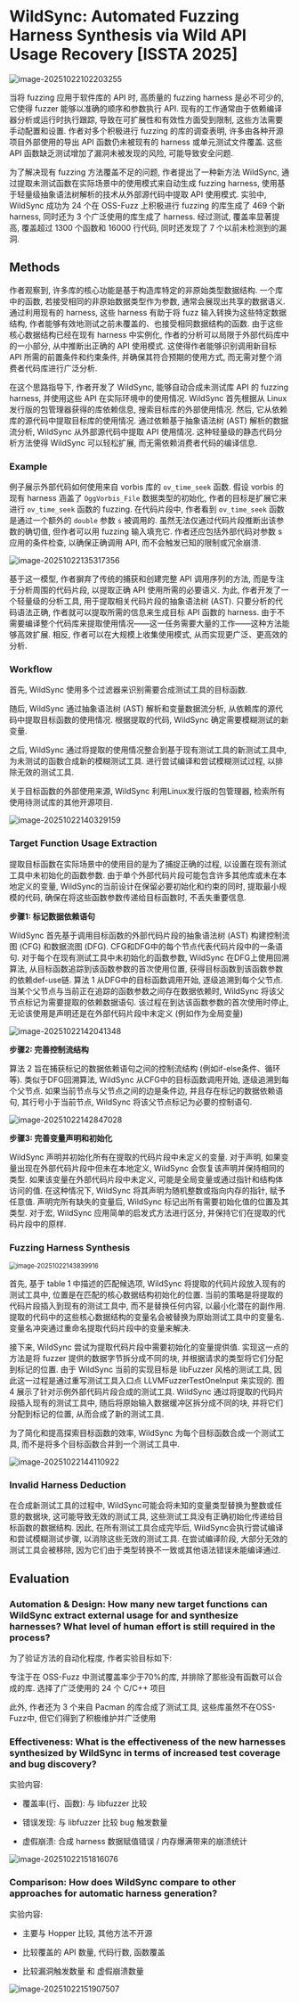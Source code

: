 # WildSync: Automated Fuzzing Harness Synthesis via Wild API Usage Recovery [ISSTA 2025]

![image-20251022102203255](assets/image-20251022102203255.png)

当将 fuzzing 应用于软件库的 API 时, 高质量的 fuzzing harness 是必不可少的, 它使得 fuzzer 能够以准确的顺序和参数执行 API. 现有的工作通常由于依赖编译器分析或运行时执行跟踪, 导致在可扩展性和有效性方面受到限制, 这些方法需要手动配置和设置. 作者对多个积极进行 fuzzing 的库的调查表明, 许多由各种开源项目外部使用的导出 API 函数仍未被现有的 harness 或单元测试文件覆盖. 这些 API 函数缺乏测试增加了漏洞未被发现的风险, 可能导致安全问题. 

为了解决现有 fuzzing 方法覆盖不足的问题, 作者提出了一种新方法 WildSync, 通过提取未测试函数在实际场景中的使用模式来自动生成 fuzzing harness, 使用基于轻量级抽象语法树解析的技术从外部源代码中提取 API 使用模式. 实验中, WildSync 成功为 24 个在 OSS-Fuzz 上积极进行 fuzzing 的库生成了 469 个新 harness, 同时还为 3 个广泛使用的库生成了 harness. 经过测试, 覆盖率显著提高, 覆盖超过 1300 个函数和 16000 行代码, 同时还发现了 7 个以前未检测到的漏洞. 



## Methods

作者观察到, 许多库的核心功能是基于构造库特定的非原始类型数据结构. 一个库中的函数, 若接受相同的非原始数据类型作为参数, 通常会展现出共享的数据语义. 通过利用现有的 harness, 这些 harness 有助于将 fuzz 输入转换为这些特定数据结构, 作者能够有效地测试之前未覆盖的、也接受相同数据结构的函数. 由于这些核心数据结构已经在现有 harness 中实例化, 作者的分析可以局限于外部代码库中的一小部分, 从中推断出正确的 API 使用模式. 这使得作者能够识别调用新目标 API 所需的前置条件和约束条件, 并确保其符合预期的使用方式, 而无需对整个消费者代码库进行广泛分析. 

在这个思路指导下, 作者开发了 WildSync, 能够自动合成未测试库 API 的 fuzzing harness, 并使用这些 API 在实际环境中的使用情况. WildSync 首先根据从 Linux 发行版的包管理器获得的库依赖信息, 搜索目标库的外部使用情况. 然后, 它从依赖库的源代码中提取目标库的使用情况. 通过依赖基于抽象语法树 (AST) 解析的数据流分析, WildSync 从外部源代码中提取 API 使用情况. 这种轻量级的静态代码分析方法使得 WildSync 可以轻松扩展, 而无需依赖消费者代码的编译信息. 

### Example

例子展示外部代码如何使用来自 vorbis 库的 `ov_time_seek` 函数. 假设 vorbis 的现有 harness 涵盖了 `OggVorbis_File` 数据类型的初始化, 作者的目标是扩展它来进行 `ov_time_seek` 函数的 fuzzing. 在代码片段中, 作者看到 `ov_time_seek` 函数是通过一个额外的 `double` 参数 `s` 被调用的. 虽然无法仅通过代码片段推断出该参数的确切值, 但作者可以用 fuzzing 输入填充它. 作者还应包括外部代码对参数 s 应用的条件检查, 以确保正确调用 API, 而不会触发已知的限制或冗余崩溃. 

![image-20251022135317356](assets/image-20251022135317356.png)

基于这一模型, 作者摒弃了传统的捕获和创建完整 API 调用序列的方法, 而是专注于分析周围的代码片段, 以提取正确 API 使用所需的必要语义. 为此, 作者开发了一个轻量级的分析工具, 用于提取相关代码片段的抽象语法树 (AST). 只要分析的代码语法正确, 作者就可以提取所需的信息来生成目标 API 函数的 harness. 由于不需要编译整个代码库来提取使用情况——这一任务需要大量的工作——这种方法能够高效扩展. 相反, 作者可以在大规模上收集使用模式, 从而实现更广泛、更高效的分析. 



### Workflow

首先, WildSync 使用多个过滤器来识别需要合成测试工具的目标函数. 

随后, WildSync 通过抽象语法树 (AST) 解析和变量数据流分析, 从依赖库的源代码中提取目标函数的使用情况. 根据提取的代码, WildSync 确定需要模糊测试的新变量. 

之后, WildSync 通过将提取的使用情况整合到基于现有测试工具的新测试工具中, 为未测试的函数合成新的模糊测试工具. 进行尝试编译和尝试模糊测试过程, 以排除无效的测试工具. 

关于目标函数的外部使用来源, WildSync 利用Linux发行版的包管理器, 检索所有使用待测试库的其他开源项目. 



![image-20251022140329159](assets/image-20251022140329159.png)



### Target Function Usage Extraction

提取目标函数在实际场景中的使用目的是为了捕捉正确的过程, 以设置在现有测试工具中未初始化的函数参数. 由于单个外部代码片段可能包含许多其他库或未在本地定义的变量, WildSync的当前设计在保留必要初始化和约束的同时, 提取最小规模的代码, 确保在将这些函数参数传递给目标函数时, 不丢失重要信息. 

**步骤1: 标记数据依赖语句**

WildSync 首先基于调用目标函数的外部代码片段的抽象语法树 (AST) 构建控制流图 (CFG) 和数据流图 (DFG). CFG和DFG中的每个节点代表代码片段中的一条语句. 对于每个在现有测试工具中未初始化的函数参数, WildSync 在DFG上使用回溯算法, 从目标函数追踪到该函数参数的首次使用位置, 获得目标函数到该函数参数的依赖def-use链. 算法 1 从DFG中的目标函数调用开始, 逐级追溯到每个父节点. 当某个父节点与当前正在追踪的函数参数之间存在数据依赖时, WildSync 将该父节点标记为需要提取的依赖数据语句. 该过程在到达该函数参数的首次使用时停止, 无论该使用是声明还是在外部代码片段中未定义 (例如作为全局变量) 

![image-20251022142041348](assets/image-20251022142041348.png)



**步骤2: 完善控制流结构**

算法 2 旨在捕获标记的数据依赖语句之间的控制流结构 (例如if-else条件、循环等). 类似于DFG回溯算法, WildSync 从CFG中的目标函数调用开始, 逐级追溯到每个父节点. 如果当前节点与父节点之间的边是条件边, 并且存在标记的数据依赖语句, 其行号小于当前节点, WildSync 将该父节点标记为必要的控制语句. 

![image-20251022142847028](assets/image-20251022142847028.png)

**步骤3: 完善变量声明和初始化**

WildSync 声明并初始化所有在提取的代码片段中未定义的变量. 对于声明, 如果变量出现在外部代码片段中但未在本地定义, WildSync 会恢复该声明并保持相同的类型. 如果该变量在外部代码片段中未定义, 可能是全局变量或通过指针和结构体访问的值. 在这种情况下, WildSync 将其声明为随机整数或指向内存的指针, 赋予任意值. 声明完所有缺失的变量后, WildSync 标记出所有需要初始化值的位置及其类型. 对于宏, WildSync 应用简单的启发式方法进行区分, 并保持它们在提取的代码片段中的原样. 



### Fuzzing Harness Synthesis

<img src="assets/image-20251022143839916.png" alt="image-20251022143839916" style="zoom:80%;" />

首先, 基于 table 1 中描述的匹配候选项, WildSync 将提取的代码片段放入现有的测试工具中, 位置是在匹配的核心数据结构初始化的位置. 当前的策略是将提取的代码片段插入到现有的测试工具中, 而不是替换任何内容, 以最小化潜在的副作用. 提取的代码中的这些核心数据结构的变量名会被替换为原始测试工具中的变量名. 变量名冲突通过重命名提取代码片段中的变量来解决. 

接下来, WildSync 尝试为提取代码片段中需要初始化的变量提供值. 实现这一点的方法是将 fuzzer 提供的数据字节拆分成不同的块, 并根据请求的类型将它们分配到标记的位置. 由于 WildSync 当前的实现目标是 libFuzzer 风格的测试工具, 因此这一过程是通过重写测试工具入口点 LLVMFuzzerTestOneInput 来实现的. 图 4 展示了针对示例外部代码片段合成的测试工具. WildSync 通过将提取的代码片段插入现有的测试工具中, 随后将原始输入数据缓冲区拆分成不同的块, 并将它们分配到标记的位置, 从而合成了新的测试工具. 

为了简化和提高探索目标函数的效率, WildSync 为每个目标函数合成一个测试工具, 而不是将多个目标函数合并到一个测试工具中. 

![image-20251022144110922](assets/image-20251022144110922.png)



### Invalid Harness Deduction

在合成新测试工具的过程中, WildSync可能会将未知的变量类型替换为整数或任意的数据块, 这可能导致无效的测试工具, 这些测试工具没有正确初始化传递给目标函数的数据结构. 因此, 在所有测试工具合成完毕后, WildSync会执行尝试编译和尝试模糊测试步骤, 以消除这些无效的测试工具. 在尝试编译阶段, 大部分无效的测试工具会被移除, 因为它们由于类型转换不一致或其他语法错误未能编译通过. 





## Evaluation

### Automation & Design: How many new target functions can WildSync extract external usage for and synthesize harnesses? What level of human effort is still required in the process?

为了验证方法的自动化程度, 作者实验目标如下:

专注于在 OSS-Fuzz 中测试覆盖率少于70%的库, 并排除了那些没有函数可以合成的库. 选择了广泛使用的 24 个 C/C++ 项目

此外, 作者还为 3 个来自 Pacman 的库合成了测试工具, 这些库虽然不在OSS-Fuzz中, 但它们得到了积极维护并广泛使用



### Effectiveness: What is the effectiveness of the new harnesses synthesized by WildSync in terms of increased test coverage and bug discovery?

实验内容:

+ 覆盖率(行、函数): 与 libfuzzer 比较

+ 错误发现: 与 libfuzzer 比较 bug 触发数量

+ 虚假崩溃: 合成 harness 数据赋值错误 / 内存爆满带来的崩溃统计

![image-20251022151816076](assets/image-20251022151816076.png)



### Comparison: How does WildSync compare to other approaches for automatic harness generation?

实验内容:

+ 主要与 Hopper 比较, 其他方法不开源

+ 比较覆盖的 API 数量, 代码行数, 函数覆盖

+ 比较漏洞触发数量 和 虚假崩溃数量

![image-20251022151907507](assets/image-20251022151907507.png)



